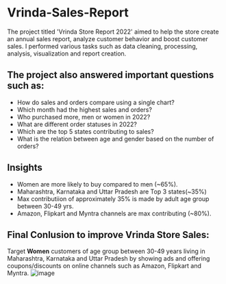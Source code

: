 # Vrinda-Sales-Report
The project titled 'Vrinda Store Report 2022' aimed to help the store create an annual sales report, analyze customer behavior and boost customer sales.
I performed various tasks such as data cleaning, processing, analysis, visualization and report creation.

## The project also answered important questions such as: 
- How do sales and orders compare using a single chart?
- Which month had the highest sales and orders?
- Who purchased more, men or women in 2022?
- What are different order statuses in 2022?
- Which are the top 5 states contributing to sales?
- What is the relation between age and gender based on the number of orders?

## Insights
* Women are more likely to buy compared to men (~65%).
* Maharashtra, Karnataka and Uttar Pradesh are Top 3 states(~35%)
* Max contributiion of approximately 35% is made by adult age group between 30-49 yrs.
* Amazon, Flipkart and Myntra channels are max contributing (~80%).

## Final Conlusion to improve Vrinda Store Sales:
Target **Women** customers of age group between 30-49 years living in Maharashtra, Karnataka and Uttar Pradesh by showing ads and offering coupons/discounts on online channels such as Amazon, Flipkart and Myntra.
![image](https://github.com/MohitTan26/Vrinda-Sales-Report/assets/149717491/5f3fc183-4290-4a6f-b9c9-be9d8aa844af)
